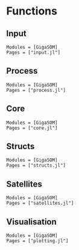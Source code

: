 # Functions

## Input

```@autodocs
Modules = [GigaSOM]
Pages = ["input.jl"]
```

## Process

```@autodocs
Modules = [GigaSOM]
Pages = ["process.jl"]
```

## Core

```@autodocs
Modules = [GigaSOM]
Pages = ["core.jl"]
```

## Structs

```@autodocs
Modules = [GigaSOM]
Pages = ["structs.jl"]
```

## Satellites

```@autodocs
Modules = [GigaSOM]
Pages = ["satellites.jl"]
```

## Visualisation

```@autodocs
Modules = [GigaSOM]
Pages = ["plotting.jl"]
```
